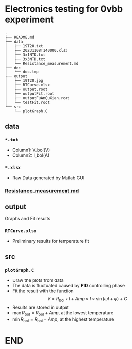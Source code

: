 # Electronics testing for 0vbb experiment

<!-- For Tree -->

```
.
├── README.md
├── data
│   ├── 19T20.txt
│   ├── 20231108T140000.xlsx
│   ├── 3x1NTD.txt
│   ├── 3x3NTD.txt
│   └── Resistance_measurement.md
├── doc
│   └── doc.tmp
├── output
│   ├── 19T20.jpg
│   ├── RTCurve.xlsx
│   ├── output.root
│   ├── outputFit.root
│   ├── outputFuAnQuXian.root
│   └── testFit.root
└── src
    └── plotGraph.C
```

## data

### `*.txt`

- Column1: V_bol(V)
- Column2: I_bol(A)

### `*.xlsx`

- Raw Data generated by Matlab GUI

### [Resistance_measurement.md](https://github.com/Castersorium/0vbbElectronics/blob/master/data/Resistance_measurement.md)

## output

Graphs and Fit results

### `RTCurve.xlsx`

- Preliminary results for temperature fit

## src

### `plotGraph.C`

- Draw the plots from data
- The data is fluctuated caused by **PID** controlling phase
- Fit the result with the function $$V = R_\mathrm{bol} \times I + Amp \times I \times \sin(\omega I + \varphi) + C$$
- Results are stored in output
- $\max{R_\mathrm{bol}}=R_\mathrm{bol} + Amp$, at the lowest temperature
- $\min{R_\mathrm{bol}}=R_\mathrm{bol} - Amp$, at the highest temperature

# END
